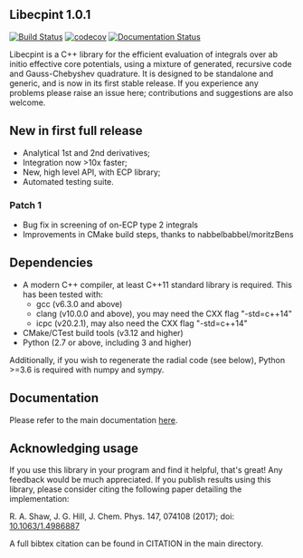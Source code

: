 ## Libecpint 1.0.1

[![Build Status](https://dev.azure.com/robertshaw383/libecpint/_apis/build/status/robashaw.libecpint?branchName=master)](https://dev.azure.com/robertshaw383/libecpint/_build/latest?definitionId=2&branchName=master)
[![codecov](https://codecov.io/gh/robashaw/libecpint/branch/master/graph/badge.svg)](https://codecov.io/gh/robashaw/libecpint)
[![Documentation Status](https://readthedocs.org/projects/libecpint/badge/?version=latest)](https://libecpint.readthedocs.io/en/latest/index.html)

Libecpint is a C++ library for the efficient evaluation of integrals over ab initio effective core potentials, using a mixture of generated, recursive code and Gauss-Chebyshev quadrature. It is designed to be standalone and generic, and is now in its first stable release. If you experience any problems please raise an issue here; contributions and suggestions are also welcome.

## New in first full release

- Analytical 1st and 2nd derivatives;
- Integration now >10x faster;
- New, high level API, with ECP library;
- Automated testing suite.

### Patch 1

- Bug fix in screening of on-ECP type 2 integrals
- Improvements in CMake build steps, thanks to nabbelbabbel/moritzBens

## Dependencies

- A modern C++ compiler, at least C++11 standard library is required. This has been tested with:
  * gcc (v6.3.0 and above)
  * clang (v10.0.0 and above), you may need the CXX flag "-std=c++14"
  * icpc (v20.2.1), may also need the CXX flag "-std=c++14"
- CMake/CTest build tools (v3.12 and higher)
- Python (2.7 or above, including 3 and higher)

Additionally, if you wish to regenerate the radial code (see below),  Python >=3.6 is required with numpy and sympy.

## Documentation

Please refer to the main documentation [here](https://libecpint.readthedocs.io/en/latest/index.html).

## Acknowledging usage

If you use this library in your program and find it helpful, that's great! Any feedback would be much appreciated. If you publish results using this library, please consider citing the following paper detailing the implementation:

R. A. Shaw, J. G. Hill, J. Chem. Phys. 147, 074108 (2017); doi: [10.1063/1.4986887](http://dx.doi.org/10.1063/1.4986887)

A full bibtex citation can be found in CITATION in the main directory.
